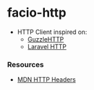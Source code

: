 # facio-http
- HTTP Client inspired on:
    - [GuzzleHTTP](https://docs.guzzlephp.org/en/stable/)
    - [Laravel HTTP](https://laravel.com/docs/8.x/http-client)

### Resources
- [MDN HTTP Headers](https://developer.mozilla.org/en-US/docs/Web/HTTP/Heauthders)
